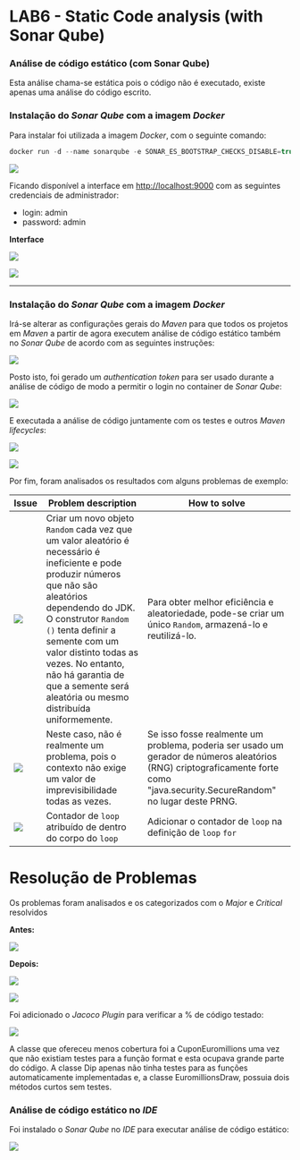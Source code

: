 # LAB6 - Static Code analysis (with Sonar Qube)

### Análise de código estático (com Sonar Qube)

Esta análise chama-se estática pois o código não é executado, existe apenas uma análise do código escrito.

### Instalação do _Sonar Qube_ com a imagem _Docker_

Para instalar foi utilizada a imagem _Docker_, com o seguinte comando:
```jsx
docker run -d --name sonarqube -e SONAR_ES_BOOTSTRAP_CHECKS_DISABLE=true -p 9000:9000 sonarqube:latest
```

![](./prints/4.png)

Ficando disponível a interface em [http://localhost:9000](http://localhost:9000/) com as seguintes credenciais de administrador:

- login: admin
- password: admin



**Interface**

![](./prints/5.png)

![](./prints/6.png)

---

### Instalação do _Sonar Qube_ com a imagem _Docker_

Irá-se alterar as configurações gerais do _Maven_ para que todos os projetos em _Maven_ a partir de agora executem análise de código estático também no _Sonar Qube_ de acordo com as seguintes instruções:

![](./prints/7.png)

Posto isto, foi gerado um _authentication token_ para ser usado durante a análise de código de modo a permitir o login no container de _Sonar Qube_:

![](./prints/8.png)

E executada a análise de código juntamente com os testes e outros _Maven lifecycles_:

![](./prints/9.png)

![](./prints/10.png)

Por fim, foram analisados os resultados com alguns problemas de exemplo:

|Issue|Problem description|How to solve|
|--|--|--|
| ![](./prints/11.png)| Criar um novo objeto `Random` cada vez que um valor aleatório é necessário é ineficiente e pode produzir números que não são aleatórios dependendo do JDK. O construtor `Random ()` tenta definir a semente com um valor distinto todas as vezes. No entanto, não há garantia de que a semente será aleatória ou mesmo distribuída uniformemente. | Para obter melhor eficiência e aleatoriedade, pode-se criar um único `Random`, armazená-lo e reutilizá-lo. |
|![](./prints/12.png)| Neste caso, não é realmente um problema, pois o contexto não exige um valor de imprevisibilidade todas as vezes. | Se isso fosse realmente um problema, poderia ser usado um gerador de números aleatórios (RNG) criptograficamente forte como "java.security.SecureRandom" no lugar deste PRNG. |
|![](./prints/13.png)| Contador de `loop` atribuído de dentro do corpo do `loop` | Adicionar o contador de `loop` na definição de `loop` `for` |


# Resolução de Problemas

Os problemas foram analisados e os categorizados com o _Major_ e _Critical_ resolvidos

**Antes:**

![](./prints/14.png)

**Depois:**

![](./prints/15.png)

![](./prints/16.png)

Foi adicionado o _Jacoco Plugin_ para verificar a % de código testado:

![](./prints/17.png)

A classe que ofereceu menos cobertura foi a CuponEuromillions uma vez que não existiam testes para a função format e esta ocupava grande parte do código. A classe Dip apenas não tinha testes para as funções automaticamente implementadas e, a classe EuromillionsDraw, possuia dois métodos curtos sem testes.

### Análise de código estático no _IDE_

Foi instalado o _Sonar Qube_ no _IDE_ para executar análise de código estático:

![](./prints/18.png)


